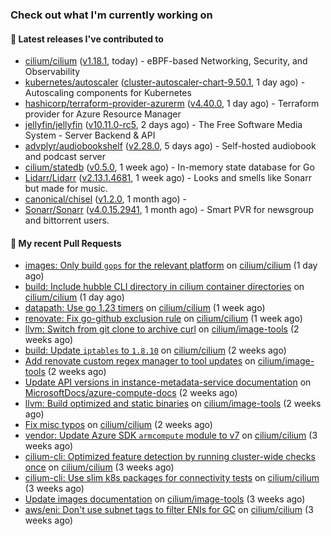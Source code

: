 ### Check out what I'm currently working on

#### 🔭 Latest releases I've contributed to

- [cilium/cilium](https://github.com/cilium/cilium) ([v1.18.1](https://github.com/cilium/cilium/releases/tag/v1.18.1), today) - eBPF-based Networking, Security, and Observability
- [kubernetes/autoscaler](https://github.com/kubernetes/autoscaler) ([cluster-autoscaler-chart-9.50.1](https://github.com/kubernetes/autoscaler/releases/tag/cluster-autoscaler-chart-9.50.1), 1 day ago) - Autoscaling components for Kubernetes
- [hashicorp/terraform-provider-azurerm](https://github.com/hashicorp/terraform-provider-azurerm) ([v4.40.0](https://github.com/hashicorp/terraform-provider-azurerm/releases/tag/v4.40.0), 1 day ago) - Terraform provider for Azure Resource Manager
- [jellyfin/jellyfin](https://github.com/jellyfin/jellyfin) ([v10.11.0-rc5](https://github.com/jellyfin/jellyfin/releases/tag/v10.11.0-rc5), 2 days ago) - The Free Software Media System - Server Backend & API
- [advplyr/audiobookshelf](https://github.com/advplyr/audiobookshelf) ([v2.28.0](https://github.com/advplyr/audiobookshelf/releases/tag/v2.28.0), 5 days ago) - Self-hosted audiobook and podcast server
- [cilium/statedb](https://github.com/cilium/statedb) ([v0.5.0](https://github.com/cilium/statedb/releases/tag/v0.5.0), 1 week ago) - In-memory state database for Go
- [Lidarr/Lidarr](https://github.com/Lidarr/Lidarr) ([v2.13.1.4681](https://github.com/Lidarr/Lidarr/releases/tag/v2.13.1.4681), 1 week ago) - Looks and smells like Sonarr but made for music.
- [canonical/chisel](https://github.com/canonical/chisel) ([v1.2.0](https://github.com/canonical/chisel/releases/tag/v1.2.0), 1 month ago) - 
- [Sonarr/Sonarr](https://github.com/Sonarr/Sonarr) ([v4.0.15.2941](https://github.com/Sonarr/Sonarr/releases/tag/v4.0.15.2941), 1 month ago) - Smart PVR for newsgroup and bittorrent users.

#### 🔨 My recent Pull Requests

- [images: Only build `gops` for the relevant platform](https://github.com/cilium/cilium/pull/41160) on [cilium/cilium](https://github.com/cilium/cilium) (1 day ago)
- [build: Include hubble CLI directory in cilium container directories](https://github.com/cilium/cilium/pull/41159) on [cilium/cilium](https://github.com/cilium/cilium) (1 day ago)
- [datapath: Use go 1.23 timers](https://github.com/cilium/cilium/pull/41040) on [cilium/cilium](https://github.com/cilium/cilium) (1 week ago)
- [renovate: Fix go-github exclusion rule](https://github.com/cilium/cilium/pull/40911) on [cilium/cilium](https://github.com/cilium/cilium) (1 week ago)
- [llvm: Switch from git clone to archive curl](https://github.com/cilium/image-tools/pull/370) on [cilium/image-tools](https://github.com/cilium/image-tools) (2 weeks ago)
- [build: Update `iptables` to `1.8.10`](https://github.com/cilium/cilium/pull/40842) on [cilium/cilium](https://github.com/cilium/cilium) (2 weeks ago)
- [Add renovate custom regex manager to tool updates](https://github.com/cilium/image-tools/pull/369) on [cilium/image-tools](https://github.com/cilium/image-tools) (2 weeks ago)
- [Update API versions in instance-metadata-service documentation](https://github.com/MicrosoftDocs/azure-compute-docs/pull/289) on [MicrosoftDocs/azure-compute-docs](https://github.com/MicrosoftDocs/azure-compute-docs) (2 weeks ago)
- [llvm: Build optimized and static binaries](https://github.com/cilium/image-tools/pull/368) on [cilium/image-tools](https://github.com/cilium/image-tools) (2 weeks ago)
- [Fix misc typos](https://github.com/cilium/cilium/pull/40769) on [cilium/cilium](https://github.com/cilium/cilium) (2 weeks ago)
- [vendor: Update Azure SDK `armcompute` module to v7](https://github.com/cilium/cilium/pull/40718) on [cilium/cilium](https://github.com/cilium/cilium) (3 weeks ago)
- [cilium-cli: Optimized feature detection by running cluster-wide checks once](https://github.com/cilium/cilium/pull/40715) on [cilium/cilium](https://github.com/cilium/cilium) (3 weeks ago)
- [cilium-cli: Use slim k8s packages for connectivity tests](https://github.com/cilium/cilium/pull/40708) on [cilium/cilium](https://github.com/cilium/cilium) (3 weeks ago)
- [Update images documentation](https://github.com/cilium/image-tools/pull/367) on [cilium/image-tools](https://github.com/cilium/image-tools) (3 weeks ago)
- [aws/eni: Don't use subnet tags to filter ENIs for GC](https://github.com/cilium/cilium/pull/40656) on [cilium/cilium](https://github.com/cilium/cilium) (3 weeks ago)
